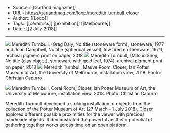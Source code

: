 ﻿
  * Source:: [[Garland magazine]]
  * URL:: https://garlandmag.com/loop/meredith-turnbull-closer
  * Author:: [[Loop]]
  * Tags:: [[ceramics]] [[exhibition]] [[Melbourne]]
  * Date:: [[2 July 2018]]


* * *
[![](https://garlandmag.com/wp-content/uploads/2018/07/DSC1140.jpg)](https://garlandmag.com/wp-content/uploads/2018/07/DSC1140.jpg)
     Meredith Turnbull, (Greg Daly, No title (stoneware form), stoneware, 1977 and Joan Campbell, No title (spherical vessel), low fired earthenware, 1971), archival pigment print on paper, 2018
[![](https://garlandmag.com/wp-content/uploads/2018/07/DSC1144.jpg)](https://garlandmag.com/wp-content/uploads/2018/07/DSC1144.jpg)
     Meredith Turnbull, (Mitsuo Shoji, No title (clay object), stoneware with gold leaf, 1974), archival pigment print on paper, 2018
[![](https://garlandmag.com/wp-content/uploads/2018/07/18-3_Turnbull_20-1024x494.jpg)](https://garlandmag.com/wp-content/uploads/2018/07/18-3_Turnbull_20.jpg)
     Meredith Turnbull, Mauve Room, Closer, Ian Potter Museum of Art, the University of Melbourne, installation view, 2018. Photo: Christian Capurro
  

[![](https://garlandmag.com/wp-content/uploads/2018/07/18-3_Turnbull_3-1024x509.jpg)](https://garlandmag.com/wp-content/uploads/2018/07/18-3_Turnbull_3.jpg)
     Meredith Turnbull, Coral Room, Closer, Ian Potter Museum of Art, the University of Melbourne, installation view, 2018. Photo: Christian Capurro
  

Meredith Turnbull developed a striking installation of objects from the collection of the Potter Museum of Art (27 March - 1 July 2018). [Closer](http://www.art-museum.unimelb.edu.au/exhibitions/future-exhibitions/exhib-date/2018-03-27/exhib/meredith-turnbull-closer) explored different possible proximities for the viewer with precious handmade objects. It demonstrated the powerful aesthetic potential of gathering together works across time on an open platform. 
